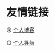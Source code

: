 # 友情链接




:kissing_smiling_eyes: [个人博客](https://blog.fpdan.cn)

:yum: [个人导航](https://top.fpdan.cn)
